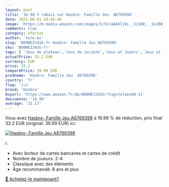 ```yaml
---
layout: post
title: '16.98 % rabais sur Hasbro- Famille Jeu  A6769398'
date: 2021-08-01 20:44:48
image: 'https://m.media-amazon.com/images/I/51+AAkKljkL._SL500_._SL400_.jpg'
comments: true
category: ofertas
author: 'tole.es'
slug: 'B00WE3J42G-fr Hasbro- Famille Jeu A6769398'
sku: 'B00WE3J42G-fr'
tags: [ 'Jeux de plateau','Jeux de société','Jeux et Jouets','Jeux et jouets','hasbro', ]
actualPrice: 33.2 EUR
currency: EUR
price: 33.2
comparePrice: 39.99 EUR
prodname: 'Hasbro- Famille Jeu  A6769398'
country: 'fr'
flag: '🇫🇷'
brand: 'Hasbro'
buyurl: 'https://www.amazon.fr/dp/B00WE3J42G/?tag=tolees0d-21'
descuento: '16.98'
average: '32.17'
---
```


Vous avez [Hasbro- Famille Jeu  A6769398](https://www.amazon.fr/dp/B00WE3J42G/?tag=tolees0d-21)  à  16.98 % de réduction, prix final  33.2 EUR (original: 39.99 EUR) ici:

[![Hasbro- Famille Jeu  A6769398](https://m.media-amazon.com/images/I/51+AAkKljkL._SL500_._SL400_.jpg)](https://www.amazon.fr/dp/B00WE3J42G/?tag=tolees0d-21)

ℹ️:

- Avec lecteur de cartes bancaires et cartes de crédit
- Nombre de joueurs: 2-4
- Classique avec des éléments
- Âge recommandé: 8 ans et plus

[🛒 Achetez-le maintenant!!](https://www.amazon.fr/dp/B00WE3J42G/?tag=tolees0d-21)
